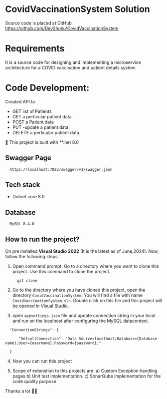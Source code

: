 # CovidVaccinationSystem Solution
Source code is placed at GitHub https://github.com/DevShuku/CovidVaccinationSystem

# Requirements
It is a source code for designing and implementing a microservice architecture for a COVID vaccination and patient details system 

# Code Development:
  Created API to 
   - GET list of Patients
   - GET a perticular patient data.
   - POST a Patient data
   - PUT -update a patient data
   - DELETE a perticular patient data.
      

📢 This project is built with **.net 8.0

## Swagger Page
      https://localhost:7022/swagger/v1/swagger.json

## Tech stack 
   - Dotnet core 8.0
 
## Database 
    - MySQL 8.4.0 
  
## How to run the project?
On pre installed **Visual Studio 2022** (It is the latest as of June,2024). Now, follow the following steps.
1. Open command prompt. Go to a directory where you want to clone this project. Use this command to clone the project.
   ```
     git clone 
   ```

2. Go to the directory where you have cloned this project, open the directory `CovidVaccinationSystem`. You will find a file with name `CovidVaccinationSystem.sln`. Double click on this file and this project will be opened in Visual Studio.

3.  open `appsettings.json` file and update connection string in your local and run on the localhost after configuring the MySQL datacontext.
 
   ```
     "ConnectionStrings": {

         "DefaultConnection": "Data Source=localhost;Database={Database name};User={username};Password={password};"
       
     }
   ```
4. Now you can run this project

5. Scope of extenstion to this projects are:
   a) Custom Exception handling pages
   b) Unit test implementation.
   c) SonarQube implementation for the code quality purpose 

Thanks a lot 🙂🙂

